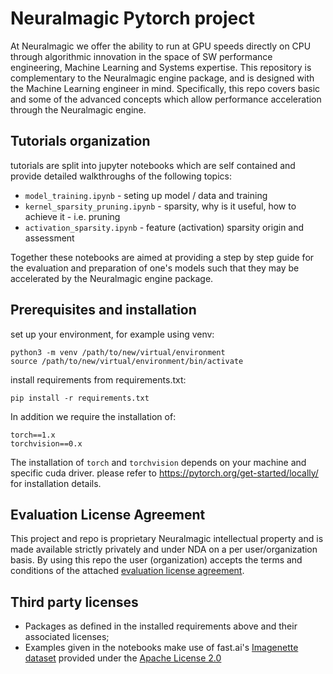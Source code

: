 # Neuralmagic Pytorch project

At Neuralmagic we offer the ability to run at GPU speeds directly on CPU through algorithmic innovation in the space of SW performance engineering, Machine Learning and Systems expertise.
This repository is complementary to the Neuralmagic engine package, and is designed with the Machine Learning engineer in mind. 
Specifically, this repo covers basic and some of the advanced concepts which allow performance acceleration through the Neuralmagic engine.

## Tutorials organization

tutorials are split into jupyter notebooks which are self contained and provide detailed walkthroughs of the following topics:

* `model_training.ipynb` - seting up model / data and training
* `kernel_sparsity_pruning.ipynb` - sparsity, why is it useful, how to achieve it - i.e. pruning
* `activation_sparsity.ipynb` - feature (activation) sparsity origin and assessment

Together these notebooks are aimed at providing a step by step guide for the evaluation and preparation of one's models such that they may be accelerated by the Neuralmagic engine package.

## Prerequisites and installation

set up your environment, for example using venv:


```
python3 -m venv /path/to/new/virtual/environment
source /path/to/new/virtual/environment/bin/activate
```

install requirements from requirements.txt:

```
pip install -r requirements.txt
```
In addition we require the installation of:

```
torch==1.x
torchvision==0.x
```

The installation of `torch` and `torchvision` depends on your machine and specific cuda driver. 
please refer to https://pytorch.org/get-started/locally/ for installation details.



## Evaluation License Agreement
This project and repo is proprietary Neuralmagic intellectual property and is made available strictly privately and under NDA on a per user/organization basis.
By using this repo the user (organization) accepts the terms and conditions of the attached [evaluation license agreement](https://bitbucket.org/neuralmagic/neuralmagicml-pytorch/src/master/Evaluation%20SLA%20(Neuralmagic)%20v2.pdf).

## Third party licenses

* Packages as defined in the installed requirements above and their associated licenses;
* Examples given in the notebooks make use of fast.ai's [Imagenette dataset](https://github.com/fastai/imagenette) provided under the [Apache License 2.0](https://github.com/fastai/imagenette/blob/master/LICENSE)
